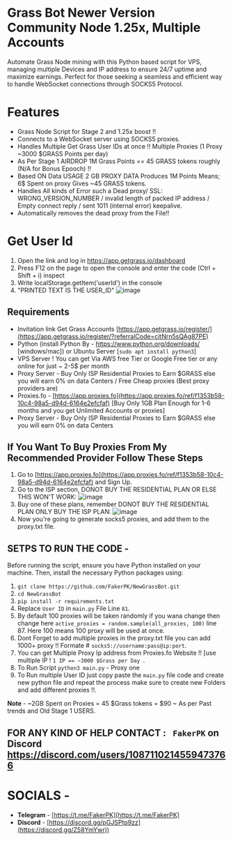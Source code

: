 # Grass Bot Newer Version Community Node 1.25x, Multiple Accounts
Automate Grass Node mining with this Python based script for VPS, managing multiple Devices and IP address to ensure 24/7 uptime and maximize earnings. Perfect for those seeking a seamless and efficient way to handle WebSocket connections through SOCKS5 Protocol.

# Features
* Grass Node Script for Stage 2 and 1.25x boost !!
* Connects to a WebSocket server using SOCKS5 proxies.
* Handles Multiple Get Grass User IDs at once !! Multiple Proxies (1 Proxy ~3000 $GRASS Points per day)
* As Per Stage 1 AIRDROP 1M Grass Points == 45 GRASS tokens roughly (N/A for Bonus Epooch) !!
* Based ON Data USAGE 2 GB PROXY DATA Produces 1M Points Means; 6$ Spent on proxy Gives ~45 GRASS tokens.
* Handles All kinds of Error such a Dead proxy/ SSL: WRONG_VERSION_NUMBER / invalid length of packed IP address / Empty connect reply / sent 1011 (internal error) keepalive.
* Automatically removes the dead proxy from the File!!

# Get User Id

1. Open the link and log in https://app.getgrass.io/dashboard
2. Press F12 on the page to open the console and enter the code (Ctrl + Shift + i) inspect
3. Write localStorage.getItem('userId') in the console
4. "PRINTED TEXT IS THE USER_ID"
![image](https://github.com/user-attachments/assets/335fd8e1-050f-4064-ac3b-0c86e934d2c4)


## Requirements

- Invitation link Get Grass Accounts  [https://app.getgrass.io/register/](https://app.getgrass.io/register/?referralCode=citNrn5sQAg87PE)
- Python (install Python By - https://www.python.org/downloads/ [windows/mac]) or Ubuntu Server [`sudo apt install python3`]
- VPS Server ! You can get Via AWS free Tier or Google Free tier or any online for just ~ 2-5$ per month
- Proxy Server - Buy Only ISP Residential Proxies to Earn $GRASS else you will earn 0% on data Centers / Free Cheap proxies (Best proxy providers are)
- Proxies.fo -  [https://app.proxies.fo](https://app.proxies.fo/ref/f1353b58-10c4-98a5-d94d-6164e2efcfaf) [Buy Only 1GB Plan Enough for 1-6 months and you get Unlimited Accounts or proxies]
- Proxy Server - Buy Only ISP Residential Proxies to Earn $GRASS else you will earn 0% on data Centers

## If You Want To Buy Proxies From My Recommended Provider Follow These Steps
1. Go to [https://app.proxies.fo](https://app.proxies.fo/ref/f1353b58-10c4-98a5-d94d-6164e2efcfaf) and Sign Up.
2. Go to the ISP section, DONOT BUY THE RESIDENTIAL PLAN OR ELSE THIS WON'T WORK:
![image](https://github.com/user-attachments/assets/c81fc995-11f9-4448-9355-0065d4286cf2)
3. Buy one of these plans, remember DONOT BUY THE RESIDENTIAL PLAN ONLY BUY THE ISP PLAN:
![image](https://github.com/user-attachments/assets/bbd22e0a-22c7-42cf-8608-361d7310e0ae)
4. Now you're going to generate socks5 proxies, and add them to the proxy.txt file.

## SETPS TO RUN THE CODE -

Before running the script, ensure you have Python installed on your machine. Then, install the necessary Python packages using:

1. ``` git clone https://github.com/FakerPK/NewGrassBot.git ```
2. ``` cd NewGrassBot ```
3. ``` pip install -r requirements.txt ```
4. Replace `User ID` in `main.py` File Line ```81```.
5. By default 100 proxies will be taken randomly if you wana change then change here `active_proxies = random.sample(all_proxies, 100)` line 87. Here 100 means 100 proxy will be used at once.
6. Dont Forget to add multiple proxies in the proxy.txt file you can add 1000+ proxy !! Formate # `socks5://username:pass@ip:port`.
7. You can get Multiple Proxy Ip address from Proxies.fo Website !! [use multiple IP ! `1 IP == ~3000 $Grass per Day `.
8. To Run Script `python3 main.py` - Proxy one
10. To Run multiple User ID just copy paste the `main.py` file code and create new python file and repeat the process make sure to create new Folders and add different proxies !!. 

**Note** - ~2GB Spent on Proxies = 45 $Grass tokens = $90 ~ As per Past trends and Old Stage 1 USERS.

## FOR ANY KIND OF HELP CONTACT : ` FakerPK` on Discord  https://discord.com/users/1087110214559473766

# SOCIALS -

- **Telegram** - [https://t.me/FakerPK](https://t.me/FakerPK)
- **Discord** - [https://discord.gg/pGJSPtp9zz](https://discord.gg/Z58YmYwr))
